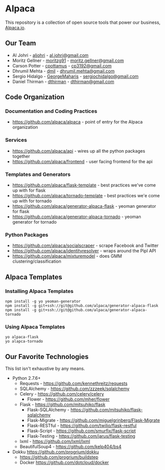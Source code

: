 Alpaca
======

This repository is a collection of open source tools that power our business, [Alpaca.io](http://alpaca.io/).

## Our Team
* Al Johri - [aljohri](https://github.com/AlJohri) - [al.johri@gmail.com](al.johri@gmail.com)
* Moritz Gellner - [moritzg91](https://github.com/moritzg91) - [moritz.gellner@gmail.com](moritz.gellner@gmail.com)
* Carson Potter - [cpottamus](https://github.com/cpottamus) - [cp3192@gmail.com](cp3192@gmail.com)
* Dhrumil Mehta - [dmil](https://github.com/dmil) - [dhrumil.mehta@gmail.com](dhrumil.mehta@gmail.com)
* Sergio Hidalgo - [GeorgeMaharis](https://github.com/GeorgeMaharis) - [sergiochidalgo@gmail.com](sergiochidalgo@gmail.com)
* Daniel Thirman - [dthirman](https://github.com/DThirman) - [dthirman@gmail.com](dthirman@gmail.com)

Code Organization
-----------------

### Documentation and Coding Practices

- https://github.com/alpaca/alpaca - point of entry for the Alpaca organization

### Services
- https://github.com/alpaca/api - wires up all the python packages together
- https://github.com/alpaca/frontend - user facing frontend for the api

### Templates and Generators
- https://github.com/alpaca/flask-template - best practices we've come up with for flask
- https://github.com/alpaca/tornado-template - best practices we'e come up with for tornado
- https://github.com/alpaca/generator-alpaca-flask - yeoman generator for flask
- https://github.com/alpaca/generator-alpaca-tornado - yeoman generator for tornado

### Python Packages
- https://github.com/alpaca/socialscraper - scrape Facebook and Twitter
- https://github.com/alpaca/identityresolver - wraps around the Pipl API
- https://github.com/alpaca/mixturemodel - does GMM clustering/classification

Alpaca Templates
-----------------

### Installing Alpaca Templates

    npm install -g yo yeoman-generator
    npm install -g git+ssh://git@github.com/alpaca/generator-alpaca-flask
    npm install -g git+ssh://git@github.com/alpaca/generator-alpaca-tornado

### Using Alpaca Templates

    yo alpaca-flask
    yo alapca-tornado

Our Favorite Technologies
-------------------------

This list isn't exhaustive by any means.
- Python 2.7.6+
  - Requests - https://github.com/kennethreitz/requests
  - SQLAlchemy - https://github.com/zzzeek/sqlalchemy
  - Celery - https://github.com/celery/celery
    - Flower - https://github.com/mher/flower
  - Flask - https://github.com/mitsuhiko/flask
    - Flask-SQLAlchemy - https://github.com/mitsuhiko/flask-sqlalchemy
    - Flask-Migrate - https://github.com/miguelgrinberg/Flask-Migrate
    - Flask-RESTful - https://github.com/twilio/flask-restful
    - Flask-Script - https://github.com/smurfix/flask-script
    - Flask-Testing - https://github.com/jarus/flask-testing
  - lxml - https://github.com/lxml/lxml
  - BeautifulSoup4 - https://github.com/kelp404/bs4
- Dokku https://github.com/progrium/dokku
  - https://github.com/progrium/buildstep
  - Docker https://github.com/dotcloud/docker
